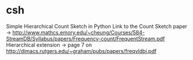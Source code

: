 # csh
Simple Hierarchical Count Sketch in Python 
Link to the Count Sketch paper -> http://www.mathcs.emory.edu/~cheung/Courses/584-StreamDB/Syllabus/papers/Frequency-count/FrequentStream.pdf
Hierarchical extension -> page 7 on http://dimacs.rutgers.edu/~graham/pubs/papers/freqvldbj.pdf 

